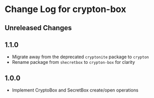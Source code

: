 # Change Log for crypton-box

## Unreleased Changes

## 1.1.0

- Migrate away from the deprecated `cryptonite` package to `crypton`
- Rename package from `shecretbox` to `crypton-box` for clarity

## 1.0.0

- Implement CryptoBox and SecretBox create/open operations

